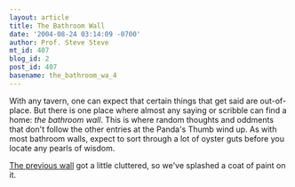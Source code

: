 ```yaml
---
layout: article
title: The Bathroom Wall
date: '2004-08-24 03:14:09 -0700'
author: Prof. Steve Steve
mt_id: 407
blog_id: 2
post_id: 407
basename: the_bathroom_wa_4
---
```

With any tavern, one can expect that certain things that get said are out-of-place. But there is one place where almost any saying or scribble can find a home: _the bathroom wall_. This is where random thoughts and oddments that don't follow the other entries at the Panda's Thumb wind up. As with most bathroom walls, expect to sort through a lot of oyster guts before you locate any pearls of wisdom.

[The previous wall](http://www.pandasthumb.org/pt-archives/000368.html) got a little cluttered, so we've splashed a coat of paint on it.
